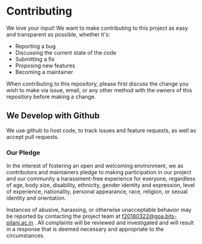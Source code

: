# Contributing  

We love your input! We want to make contributing to this project as easy and transparent as possible, whether it's:

- Reporting a bug
- Discussing the current state of the code
- Submitting a fix
- Proposing new features
- Becoming a maintainer

When contributing to this repository, please first discuss the change you wish to make via issue,
email, or any other method with the owners of this repository before making a change. 

## We Develop with Github
We use github to host code, to track issues and feature requests, as well as accept pull requests.

### Our Pledge

In the interest of fostering an open and welcoming environment, we as
contributors and maintainers pledge to making participation in our project and
our community a harassment-free experience for everyone, regardless of age, body
size, disability, ethnicity, gender identity and expression, level of experience,
nationality, personal appearance, race, religion, or sexual identity and
orientation.

Instances of abusive, harassing, or otherwise unacceptable behavior may be
reported by contacting the project team at f20180322@goa.bits-pilani.ac.in . All
complaints will be reviewed and investigated and will result in a response that
is deemed necessary and appropriate to the circumstances.
